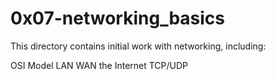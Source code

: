 # 0x07-networking_basics
This directory contains initial work with networking, including:

OSI Model
LAN
WAN
the Internet
TCP/UDP
